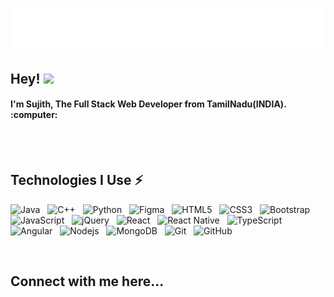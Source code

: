 <h1 align="center">
  <img src="https://github.com/Sujith-Maharaj/Sujith-Maharaj/blob/main/name.svg" alt="Sujith Maharaj" />
</h1>

<div>
<h2 align="left"> Hey! <img src="https://user-images.githubusercontent.com/42378118/110234147-e3259600-7f4e-11eb-95be-0c4047144dea.gif" width="30"> </h2>
  <h4 align="left"> I'm Sujith, The Full Stack Web Developer from TamilNadu(INDIA). :computer: </h4>
</div>
<br/>
<br/>
<h2>Technologies I Use ⚡ </h2>
<div>

![Java](https://img.shields.io/badge/-java-E34A86?style=flat-square&logo=java)  &nbsp;
![C++](https://img.shields.io/badge/-C++-00599C?style=flat-square)  &nbsp;
![Python](https://img.shields.io/badge/-Python-black?style=flat-square&logo=Python)  &nbsp;
![Figma](https://img.shields.io/badge/figma-%23F24E1E.svg?style=flat-square&logo=figma&logoColor=white)  &nbsp;
![HTML5](https://img.shields.io/badge/-HTML5-E34F26?style=flat-square&logo=html5&logoColor=white)  &nbsp;
![CSS3](https://img.shields.io/badge/-CSS3-1572B6?style=flat-square&logo=css3)  &nbsp;
![Bootstrap](https://img.shields.io/badge/-Bootstrap-563D7C?style=flat-square&logo=bootstrap)  &nbsp;
![JavaScript](https://img.shields.io/badge/-JavaScript-black?style=flat-square&logo=javascript)  &nbsp;
![jQuery](https://img.shields.io/badge/jquery-%230769AD.svg?style=flat-square&logo=jquery&logoColor=white)  &nbsp;
![React](https://img.shields.io/badge/-React-black?style=flat-square&logo=react)  &nbsp;
![React Native](https://img.shields.io/badge/react_native-%2320232a.svg?style=flat-square&logo=react&logoColor=%2361DAFB)  &nbsp;
![TypeScript](https://img.shields.io/badge/-TypeScript-007ACC?style=flat-square&logo=typescript)  &nbsp;
![Angular](https://img.shields.io/badge/angular-%23DD0031.svg?style=flat-square&logo=angular&logoColor=white)  &nbsp;
![Nodejs](https://img.shields.io/badge/-Nodejs-black?style=flat-square&logo=Node.js)  &nbsp;
![MongoDB](https://img.shields.io/badge/-MongoDB-black?style=flat-square&logo=mongodb)  &nbsp;
![Git](https://img.shields.io/badge/-Git-black?style=flat-square&logo=git)  &nbsp;
![GitHub](https://img.shields.io/badge/-GitHub-181717?style=flat-square&logo=github)
</div>

<br/>
<h2>Connect with me here... </h2>

